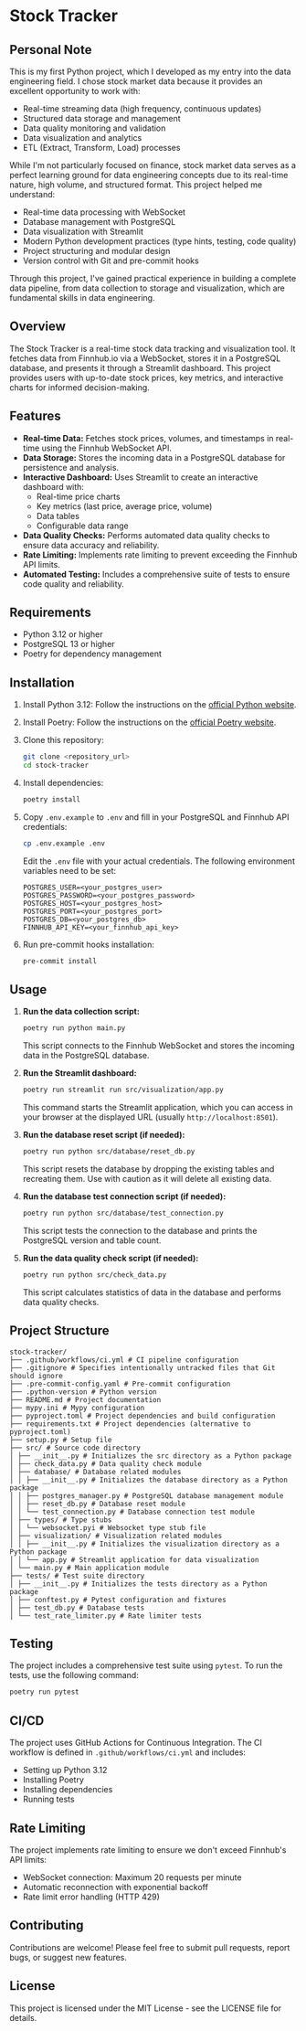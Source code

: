 # Stock Tracker

## Personal Note

This is my first Python project, which I developed as my entry into the data engineering field. I chose stock market data because it provides an excellent opportunity to work with:

- Real-time streaming data (high frequency, continuous updates)
- Structured data storage and management
- Data quality monitoring and validation
- Data visualization and analytics
- ETL (Extract, Transform, Load) processes

While I'm not particularly focused on finance, stock market data serves as a perfect learning ground for data engineering concepts due to its real-time nature, high volume, and structured format. This project helped me understand:

- Real-time data processing with WebSocket
- Database management with PostgreSQL
- Data visualization with Streamlit
- Modern Python development practices (type hints, testing, code quality)
- Project structuring and modular design
- Version control with Git and pre-commit hooks

Through this project, I've gained practical experience in building a complete data pipeline, from data collection to storage and visualization, which are fundamental skills in data engineering.

## Overview

The Stock Tracker is a real-time stock data tracking and visualization tool. It fetches data from Finnhub.io via a WebSocket, stores it in a PostgreSQL database, and presents it through a Streamlit dashboard. This project provides users with up-to-date stock prices, key metrics, and interactive charts for informed decision-making.

## Features

-   **Real-time Data:** Fetches stock prices, volumes, and timestamps in real-time using the Finnhub WebSocket API.
-   **Data Storage:** Stores the incoming data in a PostgreSQL database for persistence and analysis.
-   **Interactive Dashboard:** Uses Streamlit to create an interactive dashboard with:
    -   Real-time price charts
    -   Key metrics (last price, average price, volume)
    -   Data tables
    -   Configurable data range
-   **Data Quality Checks:** Performs automated data quality checks to ensure data accuracy and reliability.
-   **Rate Limiting:** Implements rate limiting to prevent exceeding the Finnhub API limits.
-   **Automated Testing:** Includes a comprehensive suite of tests to ensure code quality and reliability.

## Requirements

-   Python 3.12 or higher
-   PostgreSQL 13 or higher
-   Poetry for dependency management

## Installation

1.  Install Python 3.12: Follow the instructions on the [official Python website](https://www.python.org/downloads/).
2.  Install Poetry: Follow the instructions on the [official Poetry website](https://python-poetry.org/docs/#installation).
3.  Clone this repository:

    ```bash
    git clone <repository_url>
    cd stock-tracker
    ```
4.  Install dependencies:

    ```bash
    poetry install
    ```
5.  Copy `.env.example` to `.env` and fill in your PostgreSQL and Finnhub API credentials:

    ```bash
    cp .env.example .env
    ```

    Edit the `.env` file with your actual credentials.  The following environment variables need to be set:

    ```
    POSTGRES_USER=<your_postgres_user>
    POSTGRES_PASSWORD=<your_postgres_password>
    POSTGRES_HOST=<your_postgres_host>
    POSTGRES_PORT=<your_postgres_port>
    POSTGRES_DB=<your_postgres_db>
    FINNHUB_API_KEY=<your_finnhub_api_key>
    ```
6.  Run pre-commit hooks installation:

    ```bash
    pre-commit install
    ```

## Usage

1.  **Run the data collection script:**

    ```bash
    poetry run python main.py
    ```

    This script connects to the Finnhub WebSocket and stores the incoming data in the PostgreSQL database.
2.  **Run the Streamlit dashboard:**

    ```bash
    poetry run streamlit run src/visualization/app.py
    ```

    This command starts the Streamlit application, which you can access in your browser at the displayed URL (usually `http://localhost:8501`).
3.  **Run the database reset script (if needed):**

    ```bash
    poetry run python src/database/reset_db.py
    ```

    This script resets the database by dropping the existing tables and recreating them. Use with caution as it will delete all existing data.
4.  **Run the database test connection script (if needed):**

    ```bash
    poetry run python src/database/test_connection.py
    ```

    This script tests the connection to the database and prints the PostgreSQL version and table count.
5.  **Run the data quality check script (if needed):**

    ```bash
    poetry run python src/check_data.py
    ```

    This script calculates statistics of data in the database and performs data quality checks.

## Project Structure

```
stock-tracker/
├── .github/workflows/ci.yml # CI pipeline configuration
├── .gitignore # Specifies intentionally untracked files that Git should ignore
├── .pre-commit-config.yaml # Pre-commit configuration
├── .python-version # Python version
├── README.md # Project documentation
├── mypy.ini # Mypy configuration
├── pyproject.toml # Project dependencies and build configuration
├── requirements.txt # Project dependencies (alternative to pyproject.toml)
├── setup.py # Setup file
├── src/ # Source code directory
│ ├── __init__.py # Initializes the src directory as a Python package
│ ├── check_data.py # Data quality check module
│ ├── database/ # Database related modules
│ │ ├── __init__.py # Initializes the database directory as a Python package
│ │ ├── postgres_manager.py # PostgreSQL database management module
│ │ ├── reset_db.py # Database reset module
│ │ └── test_connection.py # Database connection test module
│ ├── types/ # Type stubs
│ │ └── websocket.pyi # Websocket type stub file
│ ├── visualization/ # Visualization related modules
│ │ ├── __init__.py # Initializes the visualization directory as a Python package
│ │ └── app.py # Streamlit application for data visualization
│ └── main.py # Main application module
├── tests/ # Test suite directory
│ ├── __init__.py # Initializes the tests directory as a Python package
│ ├── conftest.py # Pytest configuration and fixtures
│ ├── test_db.py # Database tests
│ └── test_rate_limiter.py # Rate limiter tests
```

## Testing

The project includes a comprehensive test suite using `pytest`. To run the tests, use the following command:

```bash
poetry run pytest
```

## CI/CD

The project uses GitHub Actions for Continuous Integration. The CI workflow is defined in `.github/workflows/ci.yml` and includes:

-   Setting up Python 3.12
-   Installing Poetry
-   Installing dependencies
-   Running tests

## Rate Limiting

The project implements rate limiting to ensure we don't exceed Finnhub's API limits:
- WebSocket connection: Maximum 20 requests per minute
- Automatic reconnection with exponential backoff
- Rate limit error handling (HTTP 429)

## Contributing

Contributions are welcome! Please feel free to submit pull requests, report bugs, or suggest new features.

## License

This project is licensed under the MIT License - see the LICENSE file for details.

